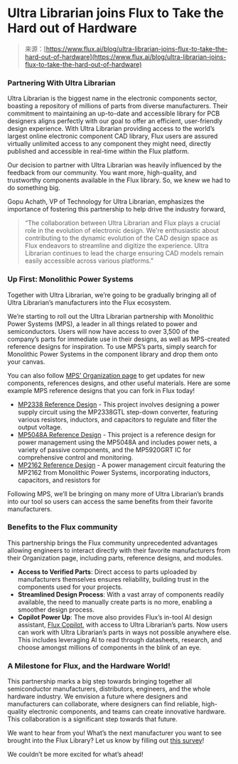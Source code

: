 <!--yml
category: 未分类
date: 2024-05-27 14:39:31
-->

# Ultra Librarian joins Flux to Take the Hard out of Hardware

> 来源：[https://www.flux.ai/blog/ultra-librarian-joins-flux-to-take-the-hard-out-of-hardware](https://www.flux.ai/blog/ultra-librarian-joins-flux-to-take-the-hard-out-of-hardware)

### Partnering With Ultra Librarian

Ultra Librarian is the biggest name in the electronic components sector, boasting a repository of millions of parts from diverse manufacturers. Their commitment to maintaining an up-to-date and accessible library for PCB designers aligns perfectly with our goal to offer an efficient, user-friendly design experience. With Ultra Librarian providing access to the world’s largest online electronic component CAD library, Flux users are assured virtually unlimited access to any component they might need, directly published and accessible in real-time within the Flux platform.

Our decision to partner with Ultra Librarian was heavily influenced by the feedback from our community. You want more, high-quality, and trustworthy components available in the Flux library. So, we knew we had to do something big.

Gopu Achath, VP of Technology for Ultra Librarian, emphasizes the importance of fostering this partnership to help drive the industry forward,

> “The collaboration between Ultra Librarian and Flux plays a crucial role in the evolution of electronic design. We're enthusiastic about contributing to the dynamic evolution of the CAD design space as Flux endeavors to streamline and digitize the experience. Ultra Librarian continues to lead the charge ensuring CAD models remain easily accessible across various platforms.”

### Up First: Monolithic Power Systems

Together with Ultra Librarian, we’re going to be gradually bringing all of Ultra Librarian’s manufacturers into the Flux ecosystem.

We’re starting to roll out the Ultra Librarian partnership with Monolithic Power Systems (MPS), a leader in all things related to power and semiconductors. Users will now have access to over 3,500 of the company’s parts for immediate use in their designs, as well as MPS-created reference designs for inspiration. To use MPS’s parts, simply search for Monolithic Power Systems in the component library and drop them onto your canvas.

You can also follow [MPS’ Organization page](https://www.flux.ai/monolithicpower/) to get updates for new components, references designs, and other useful materials. Here are some example MPS reference designs that you can fork in Flux today!

*   [MP2338 Reference Design](https://www.flux.ai/monolithicpower/mp2338-reference-design?editor=pcb_3d) - This project involves designing a power supply circuit using the MP2338GTL step-down converter, featuring various resistors, inductors, and capacitors to regulate and filter the output voltage.
*   [MP5048A Reference Design](https://www.flux.ai/monolithicpower/mp5048a-reference-design?editor=pcb_3d) - This project is a reference design for power management using the MP5048A and includes power nets, a variety of passive components, and the MP5920GRT IC for comprehensive control and monitoring.
*   [MP2162 Reference Design](https://www.flux.ai/monolithicpower/mp2162-reference-design?editor=pcb_3d) - A power management circuit featuring the MP2162 from Monolithic Power Systems, incorporating inductors, capacitors, and resistors for

Following MPS, we’ll be bringing on many more of Ultra Librarian’s brands into our tool so users can access the same benefits from their favorite manufacturers.

### Benefits to the Flux community

This partnership brings the Flux community unprecedented advantages allowing engineers to interact directly with their favorite manufacturers from their Organization page, including parts, reference designs, and modules.

*   **Access to Verified Parts**: Direct access to parts uploaded by manufacturers themselves ensures reliability, building trust in the components used for your projects.
*   **Streamlined Design Process**: With a vast array of components readily available, the need to manually create parts is no more, enabling a smoother design process.
*   **Copilot Power Up**: The move also provides Flux’s in-tool AI design assistant, [Flux Copilot](https://www.flux.ai/p/blog/flux-copilot-the-first-ai-powered-hardware-design-assistant), with access to Ultra Librarian’s parts. Now users can work with Ultra Librarian’s parts in ways not possible anywhere else. This includes leveraging AI to read through datasheets, research, and choose amongst millions of components in the blink of an eye.

### A Milestone for Flux, and the Hardware World!

This partnership marks a big step towards bringing together all semiconductor manufacturers, distributors, engineers, and the whole hardware industry. We envision a future where designers and manufacturers can collaborate, where designers can find reliable, high-quality electronic components, and teams can create innovative hardware. This collaboration is a significant step towards that future.

We want to hear from you! What’s the next manufacturer you want to see brought into the Flux Library? Let us know by filling out [this survey](https://fluxai.typeform.com/to/rnpOOmbr%5C)!

We couldn’t be more excited for what’s ahead!